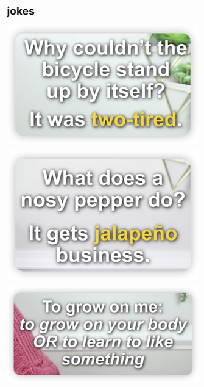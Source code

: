 # jokes

![Untitled](jokes/Untitled.png)

![Untitled](jokes/Untitled%201.png)

![Untitled](jokes/Untitled%202.png)